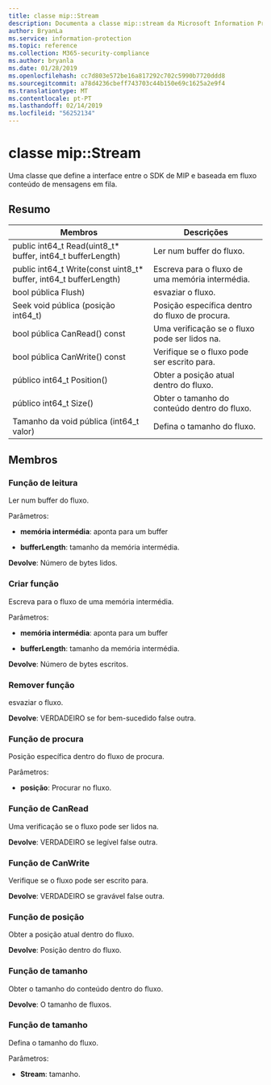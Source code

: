 ```yaml
---
title: classe mip::Stream
description: Documenta a classe mip::stream da Microsoft Information Protection (MIP) SDK.
author: BryanLa
ms.service: information-protection
ms.topic: reference
ms.collection: M365-security-compliance
ms.author: bryanla
ms.date: 01/28/2019
ms.openlocfilehash: cc7d803e572be16a817292c702c5990b7720ddd8
ms.sourcegitcommit: a78d4236cbeff743703c44b150e69c1625a2e9f4
ms.translationtype: MT
ms.contentlocale: pt-PT
ms.lasthandoff: 02/14/2019
ms.locfileid: "56252134"
---
```

# <a name="class-mipstream"></a>classe mip::Stream 
Uma classe que define a interface entre o SDK de MIP e baseada em fluxo conteúdo de mensagens em fila.
  
## <a name="summary"></a>Resumo
 Membros                        | Descrições                                
--------------------------------|---------------------------------------------
public int64_t Read(uint8_t* buffer, int64_t bufferLength)  |  Ler num buffer do fluxo.
public int64_t Write(const uint8_t* buffer, int64_t bufferLength)  |  Escreva para o fluxo de uma memória intermédia.
bool pública Flush)  |  esvaziar o fluxo.
Seek void pública (posição int64_t)  |  Posição específica dentro do fluxo de procura.
bool pública CanRead() const  |  Uma verificação se o fluxo pode ser lidos na.
bool pública CanWrite() const  |  Verifique se o fluxo pode ser escrito para.
público int64_t Position()  |  Obter a posição atual dentro do fluxo.
público int64_t Size()  |  Obter o tamanho do conteúdo dentro do fluxo.
Tamanho da void pública (int64_t valor)  |  Defina o tamanho do fluxo.
  
## <a name="members"></a>Membros
  
### <a name="read-function"></a>Função de leitura
Ler num buffer do fluxo.

Parâmetros:  
* **memória intermédia**: aponta para um buffer 


* **bufferLength**: tamanho da memória intermédia. 



  
**Devolve**: Número de bytes lidos.
  
### <a name="write-function"></a>Criar função
Escreva para o fluxo de uma memória intermédia.

Parâmetros:  
* **memória intermédia**: aponta para um buffer 


* **bufferLength**: tamanho da memória intermédia. 



  
**Devolve**: Número de bytes escritos.
  
### <a name="flush-function"></a>Remover função
esvaziar o fluxo.

  
**Devolve**: VERDADEIRO se for bem-sucedido false outra.
  
### <a name="seek-function"></a>Função de procura
Posição específica dentro do fluxo de procura.

Parâmetros:  
* **posição**: Procurar no fluxo.


  
### <a name="canread-function"></a>Função de CanRead
Uma verificação se o fluxo pode ser lidos na.

  
**Devolve**: VERDADEIRO se legível false outra.
  
### <a name="canwrite-function"></a>Função de CanWrite
Verifique se o fluxo pode ser escrito para.

  
**Devolve**: VERDADEIRO se gravável false outra.
  
### <a name="position-function"></a>Função de posição
Obter a posição atual dentro do fluxo.

  
**Devolve**: Posição dentro do fluxo.
  
### <a name="size-function"></a>Função de tamanho
Obter o tamanho do conteúdo dentro do fluxo.

  
**Devolve**: O tamanho de fluxos.
  
### <a name="size-function"></a>Função de tamanho
Defina o tamanho do fluxo.

Parâmetros:  
* **Stream**: tamanho.

